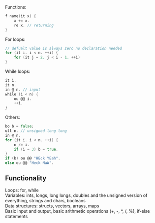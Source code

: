 Functions:
```go
f name(it x) {
    x += x.
    re x. // returning
} 
```
For loops:
```go
// defualt value is always zero no declaration needed
for (it i. i < n. ++i) {
    for (it j = 2. j < i - 1. ++i)
}
```
While loops:
```go
it i.
it n.
in @ n. // input
while (i < n) {
    ou @@ i. 
    ++i.
}
```
Others:
```go
bo b = false;
ull n. // unsigned long long
in @ n.
for (it i. i < n. ++i) {
    n /= i.
    if (i = 3) b = true.
}
if (b) ou @@ "HEck YEah".
else ou @@ "Heck NaW".
```

## Functionality
Loops: for, while <br>
Variables: ints, longs, long longs, doubles and the unsigned version of everything, strings and chars, booleans <br>
Data structures: structs, vectors, arrays, maps <br>
Basic input and output, basic arithmetic operations (+, -, *, /, %), if-else statements